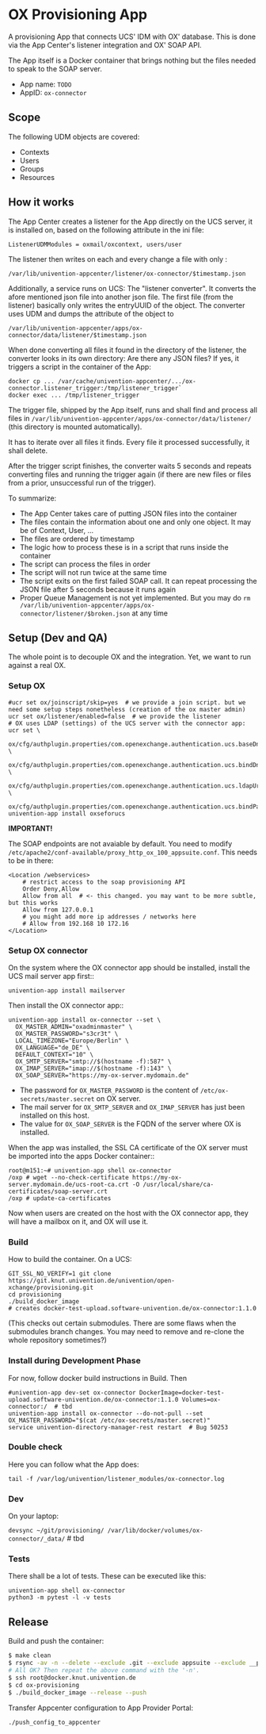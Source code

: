 # OX Provisioning App

A provisioning App that connects UCS' IDM with OX' database. This is done via the App Center's listener integration and OX' SOAP API.

The App itself is a Docker container that brings nothing but the files needed to speak to the SOAP server.

* App name: `TODO`
* AppID: `ox-connector`

## Scope

The following UDM objects are covered:

* Contexts
* Users
* Groups
* Resources

## How it works

The App Center creates a listener for the App directly on the UCS server, it is installed on, based on the following attribute in the ini file:

`ListenerUDMModules = oxmail/oxcontext, users/user`

The listener then writes on each and every change a file with only :

`/var/lib/univention-appcenter/listener/ox-connector/$timestamp.json`

Additionally, a service runs on UCS: The "listener converter". It converts the afore mentioned json file into another json file. The first file (from the listener) basically only writes the entryUUID of the object. The converter uses UDM and dumps the attribute of the object to

`/var/lib/univention-appcenter/apps/ox-connector/data/listener/$timestamp.json`

When done converting all files it found in the directory of the listener, the converter looks in its own directory: Are there any JSON files? If yes, it triggers a script in the container of the App:

```
docker cp ... /var/cache/univention-appcenter/.../ox-connector.listener_trigger:/tmp/listener_trigger`
docker exec ... /tmp/listener_trigger
```

The trigger file, shipped by the App itself, runs and shall find and process all files in `/var/lib/univention-appcenter/apps/ox-connector/data/listener/` (this directory is mounted automatically).

It has to iterate over all files it finds. Every file it processed successfully, it shall delete.

After the trigger script finishes, the converter waits 5 seconds and repeats converting files and running the trigger again (if there are new files or files from a prior, unsuccessful run of the trigger).

To summarize:

 * The App Center takes care of putting JSON files into the container
 * The files contain the information about one and only one object. It may be of Context, User, ...
 * The files are ordered by timestamp
 * The logic how to process these is in a script that runs inside the container
 * The script can process the files in order
 * The script will not run twice at the same time
 * The script exits on the first failed SOAP call. It can repeat processing the JSON file after 5 seconds because it runs again
 * Proper Queue Management is not yet implemented. But you may do `rm /var/lib/univention-appcenter/apps/ox-connector/listener/$broken.json` at any time

## Setup (Dev and QA)

The whole point is to decouple OX and the integration. Yet, we want to run against a real OX.

### Setup OX

```
#ucr set ox/joinscript/skip=yes  # we provide a join script. but we need some setup steps nonetheless (creation of the ox master admin)
ucr set ox/listener/enabled=false  # we provide the listener
# OX uses LDAP (settings) of the UCS server with the connector app:
ucr set \
    ox/cfg/authplugin.properties/com.openexchange.authentication.ucs.baseDn=dc=ucs,dc=local \
    ox/cfg/authplugin.properties/com.openexchange.authentication.ucs.bindDn=cn=testvm,cn=dc,cn=computers,dc=ucs,dc=local \
    ox/cfg/authplugin.properties/com.openexchange.authentication.ucs.ldapUrl=ldaps://testvm.ucs.local:7636 \
    ox/cfg/authplugin.properties/com.openexchange.authentication.ucs.bindPassword=s3cr3t
univention-app install oxseforucs
```

**IMPORTANT!**

The SOAP endpoints are not avaiable by default. You need to modify `/etc/apache2/conf-available/proxy_http_ox_100_appsuite.conf`. This needs to be in there:

```
<Location /webservices>
    # restrict access to the soap provisioning API
    Order Deny,Allow
    Allow from all  # <- this changed. you may want to be more subtle, but this works
    Allow from 127.0.0.1
    # you might add more ip addresses / networks here
    # Allow from 192.168 10 172.16
</Location>
```

### Setup OX connector

On the system where the OX connector app should be installed, install the UCS mail server app first::

    univention-app install mailserver

Then install the OX connector app::

    univention-app install ox-connector --set \
      OX_MASTER_ADMIN="oxadminmaster" \
      OX_MASTER_PASSWORD="s3cr3t" \
      LOCAL_TIMEZONE="Europe/Berlin" \
      OX_LANGUAGE="de_DE" \
      DEFAULT_CONTEXT="10" \
      OX_SMTP_SERVER="smtp://$(hostname -f):587" \
      OX_IMAP_SERVER="imap://$(hostname -f):143" \
      OX_SOAP_SERVER="https://my-ox-server.mydomain.de"

* The password for `OX_MASTER_PASSWORD` is the content of `/etc/ox-secrets/master.secret` on OX server.
* The mail server for `OX_SMTP_SERVER` and `OX_IMAP_SERVER` has just been installed on this host.
* The value for `OX_SOAP_SERVER` is the FQDN of the server where OX is installed.

When the app was installed, the SSL CA certificate of the OX server must be imported into the apps Docker container::

    root@m151:~# univention-app shell ox-connector
    /oxp # wget --no-check-certificate https://my-ox-server.mydomain.de/ucs-root-ca.crt -O /usr/local/share/ca-certificates/soap-server.crt
    /oxp # update-ca-certificates

Now when users are created on the host with the OX connector app, they will have a mailbox on it, and
OX will use it.

### Build

How to build the container. On a UCS:

```
GIT_SSL_NO_VERIFY=1 git clone https://git.knut.univention.de/univention/open-xchange/provisioning.git
cd provisioning
./build_docker_image
# creates docker-test-upload.software-univention.de/ox-connector:1.1.0
```

(This checks out certain submodules. There are some flaws when the submodules branch changes. You may need to remove and re-clone the whole repository sometimes?)

### Install during Development Phase

For now, follow docker build instructions in Build. Then

```
#univention-app dev-set ox-connector DockerImage=docker-test-upload.software-univention.de/ox-connector:1.1.0 Volumes=ox-connector:/  # tbd
univention-app install ox-connector --do-not-pull --set OX_MASTER_PASSWORD="$(cat /etc/ox-secrets/master.secret)"
service univention-directory-manager-rest restart  # Bug 50253
```

### Double check

Here you can follow what the App does:

`tail -f /var/log/univention/listener_modules/ox-connector.log`

### Dev

On your laptop:

`devsync ~/git/provisioning/ /var/lib/docker/volumes/ox-connector/_data/`  # tbd

### Tests

There shall be a lot of tests. These can be executed like this:

```
univention-app shell ox-connector
python3 -m pytest -l -v tests
```

## Release

Build and push the container:

```bash
$ make clean
$ rsync -av -n --delete --exclude .git --exclude appsuite --exclude __pycache__ ./ --exclude venv --exclude .pytest_cache --exclude requirements_all.txt root@docker.knut.univention.de:ox-provisioning/
# All OK? Then repeat the above command with the '-n'.
$ ssh root@docker.knut.univention.de
$ cd ox-provisioning
$ ./build_docker_image --release --push
```

Transfer Appcenter configuration to App Provider Portal:

```bash
./push_config_to_appcenter
```


